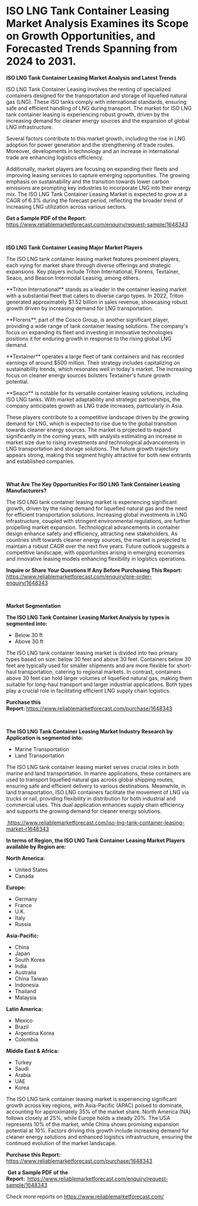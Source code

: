 <p><h1>ISO LNG Tank Container Leasing Market Analysis Examines its Scope on Growth Opportunities, and Forecasted Trends Spanning from 2024 to 2031.</h1></p><p><strong>ISO LNG Tank Container Leasing Market Analysis and Latest Trends</strong></p>
<p><p>ISO LNG Tank Container Leasing involves the renting of specialized containers designed for the transportation and storage of liquefied natural gas (LNG). These ISO tanks comply with international standards, ensuring safe and efficient handling of LNG during transport. The market for ISO LNG tank container leasing is experiencing robust growth, driven by the increasing demand for cleaner energy sources and the expansion of global LNG infrastructure. </p><p>Several factors contribute to this market growth, including the rise in LNG adoption for power generation and the strengthening of trade routes. Moreover, developments in technology and an increase in international trade are enhancing logistics efficiency. </p><p>Additionally, market players are focusing on expanding their fleets and improving leasing services to capture emerging opportunities. The growing emphasis on sustainability and the transition towards lower carbon emissions are prompting key industries to incorporate LNG into their energy mix. The ISO LNG Tank Container Leasing Market is expected to grow at a CAGR of 6.3% during the forecast period, reflecting the broader trend of increasing LNG utilization across various sectors.</p></p>
<p><strong>Get a Sample PDF of the Report:&nbsp;</strong> <a href="https://www.reliablemarketforecast.com/enquiry/request-sample/1648343?utm_campaign=1875&utm_medium=2&utm_source=Github&utm_content=ia&utm_term=29122024&utm_id=iso-lng-tank-container-leasing">https://www.reliablemarketforecast.com/enquiry/request-sample/1648343</a></p>
<p>&nbsp;</p>
<p><strong>ISO LNG Tank Container Leasing Major Market Players</strong></p>
<p><p>The ISO LNG tank container leasing market features prominent players, each vying for market share through diverse offerings and strategic expansions. Key players include Triton International, Florens, Textainer, Seaco, and Beacon Intermodal Leasing, among others.</p><p>**Triton International** stands as a leader in the container leasing market with a substantial fleet that caters to diverse cargo types. In 2022, Triton generated approximately $1.52 billion in sales revenue, showcasing robust growth driven by increasing demand for LNG transportation.</p><p>**Florens**, part of the Cosco Group, is another significant player, providing a wide range of tank container leasing solutions. The company's focus on expanding its fleet and investing in innovative technologies positions it for enduring growth in response to the rising global LNG demand.</p><p>**Textainer** operates a large fleet of tank containers and has recorded earnings of around $500 million. Their strategy includes capitalizing on sustainability trends, which resonates well in today's market. The increasing focus on cleaner energy sources bolsters Textainer's future growth potential.</p><p>**Seaco** is notable for its versatile container leasing solutions, including ISO LNG tanks. With market adaptability and strategic partnerships, the company anticipates growth as LNG trade increases, particularly in Asia.</p><p>These players contribute to a competitive landscape driven by the growing demand for LNG, which is expected to rise due to the global transition towards cleaner energy sources. The market is projected to expand significantly in the coming years, with analysts estimating an increase in market size due to rising investments and technological advancements in LNG transportation and storage solutions. The future growth trajectory appears strong, making this segment highly attractive for both new entrants and established companies.</p></p>
<p>&nbsp;</p>
<p><strong>What Are The Key Opportunities For ISO LNG Tank Container Leasing Manufacturers?</strong></p>
<p><p>The ISO LNG tank container leasing market is experiencing significant growth, driven by the rising demand for liquefied natural gas and the need for efficient transportation solutions. Increasing global investments in LNG infrastructure, coupled with stringent environmental regulations, are further propelling market expansion. Technological advancements in container design enhance safety and efficiency, attracting new stakeholders. As countries shift towards cleaner energy sources, the market is projected to maintain a robust CAGR over the next five years. Future outlook suggests a competitive landscape, with opportunities arising in emerging economies and innovative leasing models enhancing flexibility in logistics operations.</p></p>
<p><strong>Inquire or Share Your Questions If Any Before Purchasing This Report:</strong> <a href="https://www.reliablemarketforecast.com/enquiry/pre-order-enquiry/1648343?utm_campaign=1875&utm_medium=2&utm_source=Github&utm_content=ia&utm_term=29122024&utm_id=iso-lng-tank-container-leasing">https://www.reliablemarketforecast.com/enquiry/pre-order-enquiry/1648343</a></p>
<p>&nbsp;</p>
<p><strong>Market Segmentation</strong></p>
<p><strong>The ISO LNG Tank Container Leasing Market Analysis by types is segmented into:</strong></p>
<p><ul><li>Below 30 ft</li><li>Above 30 ft</li></ul></p>
<p><p>The ISO LNG tank container leasing market is divided into two primary types based on size: below 30 feet and above 30 feet. Containers below 30 feet are typically used for smaller shipments and are more flexible for short-haul transportation, catering to regional markets. In contrast, containers above 30 feet can hold larger volumes of liquefied natural gas, making them suitable for long-haul transport and larger industrial applications. Both types play a crucial role in facilitating efficient LNG supply chain logistics.</p></p>
<p><strong>Purchase this Report:&nbsp;</strong><a href="https://www.reliablemarketforecast.com/purchase/1648343?utm_campaign=1875&utm_medium=2&utm_source=Github&utm_content=ia&utm_term=29122024&utm_id=iso-lng-tank-container-leasing">https://www.reliablemarketforecast.com/purchase/1648343</a></p>
<p>&nbsp;</p>
<p><strong>The ISO LNG Tank Container Leasing Market Industry Research by Application is segmented into:</strong></p>
<p><ul><li>Marine Transportation</li><li>Land Transportation</li></ul></p>
<p><p>The ISO LNG tank container leasing market serves crucial roles in both marine and land transportation. In marine applications, these containers are used to transport liquefied natural gas across global shipping routes, ensuring safe and efficient delivery to various destinations. Meanwhile, in land transportation, ISO LNG containers facilitate the movement of LNG via trucks or rail, providing flexibility in distribution for both industrial and commercial uses. This dual application enhances supply chain efficiency and supports the growing demand for cleaner energy solutions.</p></p>
<p><a href="https://www.reliablemarketforecast.com/iso-lng-tank-container-leasing-market-r1648343?utm_campaign=1875&utm_medium=2&utm_source=Github&utm_content=ia&utm_term=29122024&utm_id=iso-lng-tank-container-leasing">&nbsp;https://www.reliablemarketforecast.com/iso-lng-tank-container-leasing-market-r1648343</a></p>
<p><strong>In terms of Region, the ISO LNG Tank Container Leasing Market Players available by Region are:</strong></p>
<p>
    <p> <strong> North America: </strong>
        <ul>
            <li>United States</li>
            <li>Canada</li>
        </ul>
        </p> 
    <p> <strong> Europe: </strong>
        <ul>
            <li>Germany</li>
            <li>France</li>
            <li>U.K.</li>
            <li>Italy</li>
            <li>Russia</li>
        </ul>
        </p> 
    <p> <strong> Asia-Pacific: </strong>
        <ul>
            <li>China</li>
            <li>Japan</li>
            <li>South Korea</li>
            <li>India</li>
            <li>Australia</li>
            <li>China Taiwan</li>
            <li>Indonesia</li>
            <li>Thailand</li>
            <li>Malaysia</li>
        </ul>
        </p> 
    <p> <strong> Latin America: </strong>
        <ul>
            <li>Mexico</li>
            <li>Brazil</li>
            <li>Argentina Korea</li>
            <li>Colombia</li>
        </ul>
        </p> 
    <p> <strong> Middle East & Africa: </strong>
        <ul>
            <li>Turkey</li>
            <li>Saudi</li>
            <li>Arabia</li>
            <li>UAE</li>
            <li>Korea</li>
        </ul>
    </p>
    </p>
<p><p>The ISO LNG tank container leasing market is experiencing significant growth across key regions, with Asia-Pacific (APAC) poised to dominate, accounting for approximately 35% of the market share. North America (NA) follows closely at 25%, while Europe holds a steady 20%. The USA represents 10% of the market, while China shows promising expansion potential at 10%. Factors driving this growth include increasing demand for cleaner energy solutions and enhanced logistics infrastructure, ensuring the continued evolution of the market landscape.</p></p>
<p><strong>Purchase this Report: </strong><a href="https://www.reliablemarketforecast.com/purchase/1648343?utm_campaign=1875&utm_medium=2&utm_source=Github&utm_content=ia&utm_term=29122024&utm_id=iso-lng-tank-container-leasing">https://www.reliablemarketforecast.com/purchase/1648343</a></p>
<p>&nbsp;<strong>Get a Sample PDF of the Report:&nbsp;&nbsp;</strong><a href="https://www.reliablemarketforecast.com/enquiry/request-sample/1648343?utm_campaign=1875&utm_medium=2&utm_source=Github&utm_content=ia&utm_term=29122024&utm_id=iso-lng-tank-container-leasing">https://www.reliablemarketforecast.com/enquiry/request-sample/1648343</a></p>
<p><strong></strong></p>
<p>Check more reports on <a href="https://www.reliablemarketforecast.com/?utm_campaign=1875&utm_medium=2&utm_source=Github&utm_content=ia&utm_term=29122024&utm_id=iso-lng-tank-container-leasing">https://www.reliablemarketforecast.com/</a></p>